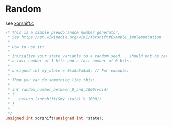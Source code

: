 # Random

see [xorshift.c](https://github.com/HackRVA/badge2023/blob/main/source/core/xorshift.c)
```C
/* This is a simple pseudorandom number generator.
 * See https://en.wikipedia.org/wiki/Xorshift#Example_implementation.
 *
 * How to use it:
 *
 * Initialize your state variable to a random seed... should not be zero, should contain
 * a fair number of 1 bits and a fair number of 0 bits.
 *
 * unsigned int my_state = 0xa5a5a5a5; // For example.
 *
 * Then you can do something like this:
 *
 * int random_number_between_0_and_1000(void)
 * {
 *    return (xorshift(&my_state) % 1000);
 * }
 *
 */
unsigned int xorshift(unsigned int *state);
```